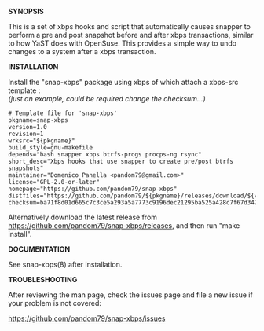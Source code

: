 **SYNOPSIS**

This is a set of xbps hooks and script that automatically causes snapper to
perform a pre and post snapshot before and after xbps transactions, similar to
how YaST does with OpenSuse. This provides a simple way to undo changes to a
system after a xbps transaction.

**INSTALLATION**

Install the "snap-xbps" package using xbps of which attach a xbps-src template :  
*(just an example, could be required change the checksum...)*

```
# Template file for 'snap-xbps'
pkgname=snap-xbps
version=1.0
revision=1
wrksrc="${pkgname}"
build_style=gnu-makefile
depends="bash snapper xbps btrfs-progs procps-ng rsync"
short_desc="Xbps hooks that use snapper to create pre/post btrfs snapshots"
maintainer="Domenico Panella <pandom79@gmail.com>"
license="GPL-2.0-or-later"
homepage="https://github.com/pandom79/snap-xbps"
distfiles="https://github.com/pandom79/${pkgname}/releases/download/${version}/${pkgname}-${version}.tar.gz"
checksum=ba71f8d01d665c7c3ce5a293a5a7773c9196dec21295ba525a428c7f67d34262

```

Alternatively download the latest release from
https://github.com/pandom79/snap-xbps/releases, and then
run "make install".

**DOCUMENTATION**

See snap-xbps(8) after installation.

**TROUBLESHOOTING**

After reviewing the man page, check the issues page and file a new issue if your
problem is not covered:

https://github.com/pandom79/snap-xbps/issues
